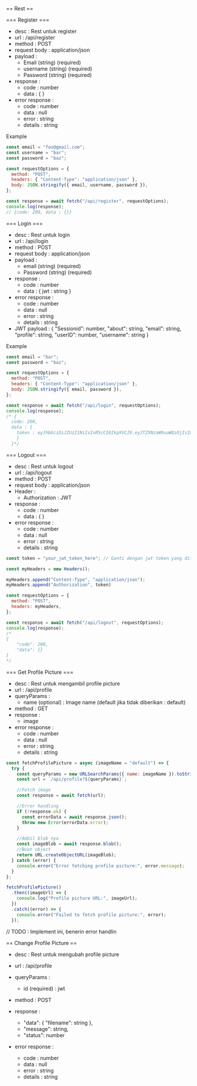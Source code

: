 == Rest ==

=== Register ===

- desc : Rest untuk register
- url : /api/register
- method : POST
- request body : application/json
- payload :
  - Email (string) (required)
  - username (string) (required)
  - Password (string) (required)
- response :
  - code : number
  - data : { }
- error response :
  - code : number
  - data : null
  - error : string
  - details : string

Example

```javascript
const email = "foo@gmail.com";
const username = "bar";
const password = "baz";

const requestOptions = {
  method: "POST",
  headers: { "Content-Type": "application/json" },
  body: JSON.stringify({ email, username, password }),
};

const response = await fetch("/api/register", requestOptions);
console.log(response);
// {code: 200, data : {}}
```

=== Login ===

- desc : Rest untuk login
- url : /api/login
- method : POST
- request body : application/json
- payload :
  - email (string) (required)
  - Password (string) (required)
- response :
  - code : number
  - data : { jwt : string }
- error response :
  - code : number
  - data : null
  - error : string
  - details : string
- JWT payload :
  {
  "Sessionid": number,
  "about": string,
  "email": string,
  "profile": string,
  "userID": number,
  "username": string
  }

Example

```javascript
const email = "bar";
const password = "baz";

const requestOptions = {
  method: "POST",
  headers: { "Content-Type": "application/json" },
  body: JSON.stringify({ email, password }),
};

const response = await fetch("/api/login", requestOptions);
console.log(response);
/* {
  code: 200,
  data : { 
    token : eyJhbGciOiJIUzI1NiIsInR5cCI6IkpXVCJ9.eyJTZXNzaW9uaWQiOjIsImFib3V0IjoiSGVsbG8gaW0gdXNpbmcgdGFuZGljaGF0IiwiZW1haWwiOiJiYXJAZ21haWwuY29tIiwicHJvZmlsZSI6ImQzMDM1OGMzLTMwNmItNGE5YS1hZTIwLWQyM2Y0YWQ1MzQ2OSIsInVzZXJJRCI6MSwidXNlcm5hbWUiOiJmb28ifQ.jBokpV84B6N7SZAF_svkFWvvciHGpPaHDBdR9nWjte0
    }
  }*/
```

=== Logout ===

- desc : Rest untuk logout
- url : /api/logout
- method : POST
- request body : application/json
- Header :
  - Authorization : JWT
- response :
  - code : number
  - data : { }
- error response :
  - code : number
  - data : null
  - error : string
  - details : string

```javascript
const token = "your_jwt_token_here"; // Ganti dengan jwt token yang diterima dari /api/login

const myHeaders = new Headers();

myHeaders.append("Content-Type", "application/json");
myHeaders.append("Authorization", token)

const requestOptions = {
  method: "POST",
  headers: myHeaders,
};

const response = await fetch("/api/logout", requestOptions);
console.log(response);
/*
{
    "code": 200,
    "data": {}
} 
*/
```

=== Get Profile Picture ===

- desc : Rest untuk mengambil profile picture
- url : /api/profile
- queryParams :
  - name (optional) : Image name (default jika tidak diberikan : default)
- method : GET
- response :
  - image
- error response :
  - code : number
  - data : null
  - error : string
  - details : string

```javascript
const fetchProfilePicture = async (imageName = "default") => {
  try {
    const queryParams = new URLSearchParams({ name: imageName }).toString();
    const url = `/api/profile?${queryParams}`;

    //Fetch image
    const response = await fetch(url);

    //Error handling
    if (!response.ok) {
      const errorData = await response.json();
      throw new Error(errorData.error);
    }

    //Ambil blob nya
    const imageBlob = await response.blob();
    //Buat object
    return URL.createObjectURL(imageBlob);
  } catch (error) {
    console.error("Error fetching profile picture:", error.message);
  }
};

fetchProfilePicture()
  .then((imageUrl) => {
    console.log("Profile picture URL:", imageUrl);
  })
  .catch((error) => {
    console.error("Failed to fetch profile picture:", error);
  });
```

// TODO : Implement ini, benerin error handlin

== Change Profile Picture ==

- desc : Rest untuk mengubah profile picture
- url : /api/profile
- queryParams :
  - id (required) : jwt
- method : POST
- response :

  - "data": {
    "filename": string
    },
  - "message": string,
  - "status": number

- error response :
  - code : number
  - data : null
  - error : string
  - details : string
